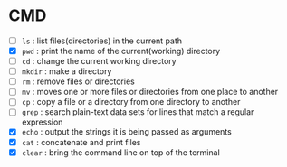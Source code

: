 # CMD
 - [ ] `ls` : list files(directories) in the current path
 - [x] `pwd` : print the name of the current(working) directory
 - [ ] `cd` : change the current working directory
 - [ ] `mkdir` : make a directory
 - [ ] `rm` : remove files or directories
 - [ ] `mv` : moves one or more files or directories from one place to another
 - [ ] `cp` : copy a file or a directory from one directory to another
 - [ ] `grep` : search plain-text data sets for lines that match a regular expression
 - [x] `echo` : output the strings it is being passed as arguments
 - [x] `cat` : concatenate and print files
 - [x] `clear` : bring the command line on top of the terminal
